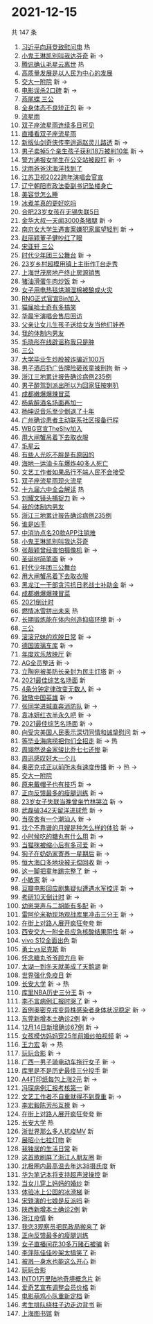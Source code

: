 # 2021-12-15

共 147 条

<!-- BEGIN -->
<!-- 最后更新时间 Wed Dec 15 2021 11:15:08 GMT+0800 (China Standard Time) -->

1. [习近平向拜登致慰问电](https://s.weibo.com//weibo?q=%23%E4%B9%A0%E8%BF%91%E5%B9%B3%E5%90%91%E6%8B%9C%E7%99%BB%E8%87%B4%E6%85%B0%E9%97%AE%E7%94%B5%23&Refer=new_time)
   热
1. [小鬼王琳凯别叫我达芬奇](https://s.weibo.com//weibo?q=%23%E5%B0%8F%E9%AC%BC%E7%8E%8B%E7%90%B3%E5%87%AF%E5%88%AB%E5%8F%AB%E6%88%91%E8%BE%BE%E8%8A%AC%E5%A5%87%23&Refer=top)
   新 ->
1. [腾讯确认毛星云离世](https://s.weibo.com//weibo?q=%23%E8%85%BE%E8%AE%AF%E7%A1%AE%E8%AE%A4%E6%AF%9B%E6%98%9F%E4%BA%91%E7%A6%BB%E4%B8%96%23&Refer=top)
   热
1. [高质量发展是以人民为中心的发展](https://s.weibo.com//weibo?q=%23%E9%AB%98%E8%B4%A8%E9%87%8F%E5%8F%91%E5%B1%95%E6%98%AF%E4%BB%A5%E4%BA%BA%E6%B0%91%E4%B8%BA%E4%B8%AD%E5%BF%83%E7%9A%84%E5%8F%91%E5%B1%95%23&Refer=top)
1. [交大一附院](https://s.weibo.com//weibo?q=%E4%BA%A4%E5%A4%A7%E4%B8%80%E9%99%84%E9%99%A2&Refer=top)
   新 ->
1. [电影误杀2口碑](https://s.weibo.com//weibo?q=%23%E7%94%B5%E5%BD%B1%E8%AF%AF%E6%9D%802%E5%8F%A3%E7%A2%91%23&Refer=top)
   新 ->
1. [燕尾蝶 三公](https://s.weibo.com//weibo?q=%E7%87%95%E5%B0%BE%E8%9D%B6%20%E4%B8%89%E5%85%AC&Refer=top)
1. [全身体态不良矫正包](https://s.weibo.com//weibo?q=%23%E5%85%A8%E8%BA%AB%E4%BD%93%E6%80%81%E4%B8%8D%E8%89%AF%E7%9F%AB%E6%AD%A3%E5%8C%85%23&Refer=top)
   新 ->
1. [流星雨](https://s.weibo.com//weibo?q=%E6%B5%81%E6%98%9F%E9%9B%A8&Refer=top)
1. [双子座流星雨连续多日可见](https://s.weibo.com//weibo?q=%23%E5%8F%8C%E5%AD%90%E5%BA%A7%E6%B5%81%E6%98%9F%E9%9B%A8%E8%BF%9E%E7%BB%AD%E5%A4%9A%E6%97%A5%E5%8F%AF%E8%A7%81%23&Refer=top)
1. [直播看双子座流星雨](https://s.weibo.com//weibo?q=%23%E7%9B%B4%E6%92%AD%E7%9C%8B%E5%8F%8C%E5%AD%90%E5%BA%A7%E6%B5%81%E6%98%9F%E9%9B%A8%23&Refer=top)
1. [新版仙剑奇侠传李逍遥赵灵儿路透](https://s.weibo.com//weibo?q=%23%E6%96%B0%E7%89%88%E4%BB%99%E5%89%91%E5%A5%87%E4%BE%A0%E4%BC%A0%E6%9D%8E%E9%80%8D%E9%81%A5%E8%B5%B5%E7%81%B5%E5%84%BF%E8%B7%AF%E9%80%8F%23&Refer=top)
   新 ->
1. [男子卖掉5个亲生孩子获利18万被判10年](https://s.weibo.com//weibo?q=%23%E7%94%B7%E5%AD%90%E5%8D%96%E6%8E%895%E4%B8%AA%E4%BA%B2%E7%94%9F%E5%AD%A9%E5%AD%90%E8%8E%B7%E5%88%A918%E4%B8%87%E8%A2%AB%E5%88%A410%E5%B9%B4%23&Refer=top)
   新 ->
1. [警方通报女学生在公交站被殴打](https://s.weibo.com//weibo?q=%23%E8%AD%A6%E6%96%B9%E9%80%9A%E6%8A%A5%E5%A5%B3%E5%AD%A6%E7%94%9F%E5%9C%A8%E5%85%AC%E4%BA%A4%E7%AB%99%E8%A2%AB%E6%AE%B4%E6%89%93%23&Refer=top)
   新 ->
1. [沈雨爸爸沈海洋找到了](https://s.weibo.com//weibo?q=%23%E6%B2%88%E9%9B%A8%E7%88%B8%E7%88%B8%E6%B2%88%E6%B5%B7%E6%B4%8B%E6%89%BE%E5%88%B0%E4%BA%86%23&Refer=top)
1. [江苏卫视2022跨年演唱会官宣](https://s.weibo.com//weibo?q=%23%E6%B1%9F%E8%8B%8F%E5%8D%AB%E8%A7%862022%E8%B7%A8%E5%B9%B4%E6%BC%94%E5%94%B1%E4%BC%9A%E5%AE%98%E5%AE%A3%23&Refer=top)
1. [辽宁朝阳市政法委副书记坠楼身亡](https://s.weibo.com//weibo?q=%23%E8%BE%BD%E5%AE%81%E6%9C%9D%E9%98%B3%E5%B8%82%E6%94%BF%E6%B3%95%E5%A7%94%E5%89%AF%E4%B9%A6%E8%AE%B0%E5%9D%A0%E6%A5%BC%E8%BA%AB%E4%BA%A1%23&Refer=top)
1. [美容觉怎么睡](https://s.weibo.com//weibo?q=%23%E7%BE%8E%E5%AE%B9%E8%A7%89%E6%80%8E%E4%B9%88%E7%9D%A1%23&Refer=top)
1. [冰煮羊真的更好吃吗](https://s.weibo.com//weibo?q=%23%E5%86%B0%E7%85%AE%E7%BE%8A%E7%9C%9F%E7%9A%84%E6%9B%B4%E5%A5%BD%E5%90%83%E5%90%97%23&Refer=top)
1. [合肥23岁女孩在无锡失联5日](https://s.weibo.com//weibo?q=%23%E5%90%88%E8%82%A523%E5%B2%81%E5%A5%B3%E5%AD%A9%E5%9C%A8%E6%97%A0%E9%94%A1%E5%A4%B1%E8%81%945%E6%97%A5%23&Refer=top)
1. [金华大叔一天闻3000条猪腿](https://s.weibo.com//weibo?q=%23%E9%87%91%E5%8D%8E%E5%A4%A7%E5%8F%94%E4%B8%80%E5%A4%A9%E9%97%BB3000%E6%9D%A1%E7%8C%AA%E8%85%BF%23&Refer=top)
   新 ->
1. [南京女大学生遇害案嫌犯家属望轻判](https://s.weibo.com//weibo?q=%23%E5%8D%97%E4%BA%AC%E5%A5%B3%E5%A4%A7%E5%AD%A6%E7%94%9F%E9%81%87%E5%AE%B3%E6%A1%88%E5%AB%8C%E7%8A%AF%E5%AE%B6%E5%B1%9E%E6%9C%9B%E8%BD%BB%E5%88%A4%23&Refer=top)
   新 ->
1. [赵丽颖董子健吵红了眼](https://s.weibo.com//weibo?q=%23%E8%B5%B5%E4%B8%BD%E9%A2%96%E8%91%A3%E5%AD%90%E5%81%A5%E5%90%B5%E7%BA%A2%E4%BA%86%E7%9C%BC%23&Refer=top)
1. [宋亚轩 三公](https://s.weibo.com//weibo?q=%E5%AE%8B%E4%BA%9A%E8%BD%A9%20%E4%B8%89%E5%85%AC&Refer=top)
1. [时代少年团三公舞台](https://s.weibo.com//weibo?q=%23%E6%97%B6%E4%BB%A3%E5%B0%91%E5%B9%B4%E5%9B%A2%E4%B8%89%E5%85%AC%E8%88%9E%E5%8F%B0%23&Refer=top)
   新 ->
1. [23岁乡村超模用镇上主街作T台走秀](https://s.weibo.com//weibo?q=%2323%E5%B2%81%E4%B9%A1%E6%9D%91%E8%B6%85%E6%A8%A1%E7%94%A8%E9%95%87%E4%B8%8A%E4%B8%BB%E8%A1%97%E4%BD%9CT%E5%8F%B0%E8%B5%B0%E7%A7%80%23&Refer=top)
1. [上海世茂房地产终止房源销售](https://s.weibo.com//weibo?q=%23%E4%B8%8A%E6%B5%B7%E4%B8%96%E8%8C%82%E6%88%BF%E5%9C%B0%E4%BA%A7%E7%BB%88%E6%AD%A2%E6%88%BF%E6%BA%90%E9%94%80%E5%94%AE%23&Refer=top)
1. [猪油滑蛋牛肉炒饭](https://s.weibo.com//weibo?q=%23%E7%8C%AA%E6%B2%B9%E6%BB%91%E8%9B%8B%E7%89%9B%E8%82%89%E7%82%92%E9%A5%AD%23&Refer=top)
   新 ->
1. [女子用电热毯烘潮湿棉被酿成火灾](https://s.weibo.com//weibo?q=%23%E5%A5%B3%E5%AD%90%E7%94%A8%E7%94%B5%E7%83%AD%E6%AF%AF%E7%83%98%E6%BD%AE%E6%B9%BF%E6%A3%89%E8%A2%AB%E9%85%BF%E6%88%90%E7%81%AB%E7%81%BE%23&Refer=top)
1. [RNG正式官宣Bin加入](https://s.weibo.com//weibo?q=%23RNG%E6%AD%A3%E5%BC%8F%E5%AE%98%E5%AE%A3Bin%E5%8A%A0%E5%85%A5%23&Refer=top)
1. [猫届哈士奇有多搞笑](https://s.weibo.com//weibo?q=%23%E7%8C%AB%E5%B1%8A%E5%93%88%E5%A3%AB%E5%A5%87%E6%9C%89%E5%A4%9A%E6%90%9E%E7%AC%91%23&Refer=top)
1. [华晨宇演唱会售后回访](https://s.weibo.com//weibo?q=%23%E5%8D%8E%E6%99%A8%E5%AE%87%E6%BC%94%E5%94%B1%E4%BC%9A%E5%94%AE%E5%90%8E%E5%9B%9E%E8%AE%BF%23&Refer=top)
1. [父亲让女儿生孩子送给女友当他们娃养](https://s.weibo.com//weibo?q=%23%E7%88%B6%E4%BA%B2%E8%AE%A9%E5%A5%B3%E5%84%BF%E7%94%9F%E5%AD%A9%E5%AD%90%E9%80%81%E7%BB%99%E5%A5%B3%E5%8F%8B%E5%BD%93%E4%BB%96%E4%BB%AC%E5%A8%83%E5%85%BB%23&Refer=top)
1. [我的体制内男友](https://s.weibo.com//weibo?q=%23%E6%88%91%E7%9A%84%E4%BD%93%E5%88%B6%E5%86%85%E7%94%B7%E5%8F%8B%23&Refer=top)
1. [毛晓彤在线辟谣称我只是肿](https://s.weibo.com//weibo?q=%23%E6%AF%9B%E6%99%93%E5%BD%A4%E5%9C%A8%E7%BA%BF%E8%BE%9F%E8%B0%A3%E7%A7%B0%E6%88%91%E5%8F%AA%E6%98%AF%E8%82%BF%23&Refer=top)
1. [三公](https://s.weibo.com//weibo?q=%23%E4%B8%89%E5%85%AC%23&Refer=top)
1. [大学毕业生炒股被诈骗近100万](https://s.weibo.com//weibo?q=%23%E5%A4%A7%E5%AD%A6%E6%AF%95%E4%B8%9A%E7%94%9F%E7%82%92%E8%82%A1%E8%A2%AB%E8%AF%88%E9%AA%97%E8%BF%91100%E4%B8%87%23&Refer=top)
1. [男子酒后扔广告牌险砸孩童被刑拘](https://s.weibo.com//weibo?q=%23%E7%94%B7%E5%AD%90%E9%85%92%E5%90%8E%E6%89%94%E5%B9%BF%E5%91%8A%E7%89%8C%E9%99%A9%E7%A0%B8%E5%AD%A9%E7%AB%A5%E8%A2%AB%E5%88%91%E6%8B%98%23&Refer=top)
   新 ->
1. [浙江三地累计报告确诊病例235例](https://s.weibo.com//weibo?q=%23%E6%B5%99%E6%B1%9F%E4%B8%89%E5%9C%B0%E7%B4%AF%E8%AE%A1%E6%8A%A5%E5%91%8A%E7%A1%AE%E8%AF%8A%E7%97%85%E4%BE%8B235%E4%BE%8B%23&Refer=top)
1. [男子醉驾到派出所以为回家狂按喇叭](https://s.weibo.com//weibo?q=%23%E7%94%B7%E5%AD%90%E9%86%89%E9%A9%BE%E5%88%B0%E6%B4%BE%E5%87%BA%E6%89%80%E4%BB%A5%E4%B8%BA%E5%9B%9E%E5%AE%B6%E7%8B%82%E6%8C%89%E5%96%87%E5%8F%AD%23&Refer=top)
1. [成都嫩爆爆辣冒菜](https://s.weibo.com//weibo?q=%23%E6%88%90%E9%83%BD%E5%AB%A9%E7%88%86%E7%88%86%E8%BE%A3%E5%86%92%E8%8F%9C%23&Refer=top)
1. [杨紫醉酒名场面再加一](https://s.weibo.com//weibo?q=%23%E6%9D%A8%E7%B4%AB%E9%86%89%E9%85%92%E5%90%8D%E5%9C%BA%E9%9D%A2%E5%86%8D%E5%8A%A0%E4%B8%80%23&Refer=top)
1. [杨坤说音乐至少倒退了十年](https://s.weibo.com//weibo?q=%23%E6%9D%A8%E5%9D%A4%E8%AF%B4%E9%9F%B3%E4%B9%90%E8%87%B3%E5%B0%91%E5%80%92%E9%80%80%E4%BA%86%E5%8D%81%E5%B9%B4%23&Refer=top)
1. [广州确诊患者主动联系社区报备行程](https://s.weibo.com//weibo?q=%23%E5%B9%BF%E5%B7%9E%E7%A1%AE%E8%AF%8A%E6%82%A3%E8%80%85%E4%B8%BB%E5%8A%A8%E8%81%94%E7%B3%BB%E7%A4%BE%E5%8C%BA%E6%8A%A5%E5%A4%87%E8%A1%8C%E7%A8%8B%23&Refer=top)
1. [WBG官宣TheShy加入](https://s.weibo.com//weibo?q=%23WBG%E5%AE%98%E5%AE%A3TheShy%E5%8A%A0%E5%85%A5%23&Refer=top)
1. [用大闸蟹吊着下去取衣服](https://s.weibo.com//weibo?q=%23%E7%94%A8%E5%A4%A7%E9%97%B8%E8%9F%B9%E5%90%8A%E7%9D%80%E4%B8%8B%E5%8E%BB%E5%8F%96%E8%A1%A3%E6%9C%8D%23&Refer=top)
1. [毛星云](https://s.weibo.com//weibo?q=%E6%AF%9B%E6%98%9F%E4%BA%91&Refer=top)
1. [有些人光吃不胖是有原因的](https://s.weibo.com//weibo?q=%23%E6%9C%89%E4%BA%9B%E4%BA%BA%E5%85%89%E5%90%83%E4%B8%8D%E8%83%96%E6%98%AF%E6%9C%89%E5%8E%9F%E5%9B%A0%E7%9A%84%23&Refer=top)
1. [海地一运油卡车爆炸40多人死亡](https://s.weibo.com//weibo?q=%23%E6%B5%B7%E5%9C%B0%E4%B8%80%E8%BF%90%E6%B2%B9%E5%8D%A1%E8%BD%A6%E7%88%86%E7%82%B840%E5%A4%9A%E4%BA%BA%E6%AD%BB%E4%BA%A1%23&Refer=top)
1. [文艺工作者如果品行不端人民不会接受](https://s.weibo.com//weibo?q=%23%E6%96%87%E8%89%BA%E5%B7%A5%E4%BD%9C%E8%80%85%E5%A6%82%E6%9E%9C%E5%93%81%E8%A1%8C%E4%B8%8D%E7%AB%AF%E4%BA%BA%E6%B0%91%E4%B8%8D%E4%BC%9A%E6%8E%A5%E5%8F%97%23&Refer=top)
1. [双子座流星雨现火流星](https://s.weibo.com//weibo?q=%23%E5%8F%8C%E5%AD%90%E5%BA%A7%E6%B5%81%E6%98%9F%E9%9B%A8%E7%8E%B0%E7%81%AB%E6%B5%81%E6%98%9F%23&Refer=top)
1. [十九届六中全会解读](https://s.weibo.com//weibo?q=%23%E5%8D%81%E4%B9%9D%E5%B1%8A%E5%85%AD%E4%B8%AD%E5%85%A8%E4%BC%9A%E8%A7%A3%E8%AF%BB%23&Refer=new_time)
   热
1. [刘耀文镜头捕捉力](https://s.weibo.com//weibo?q=%23%E5%88%98%E8%80%80%E6%96%87%E9%95%9C%E5%A4%B4%E6%8D%95%E6%8D%89%E5%8A%9B%23&Refer=top)
   新 ->
1. [我的体制内男友](https://s.weibo.com//weibo?q=%E6%88%91%E7%9A%84%E4%BD%93%E5%88%B6%E5%86%85%E7%94%B7%E5%8F%8B&Refer=top)
1. [浙江三地累计报告确诊病例235例](https://s.weibo.com//weibo?q=%E6%B5%99%E6%B1%9F%E4%B8%89%E5%9C%B0%E7%B4%AF%E8%AE%A1%E6%8A%A5%E5%91%8A%E7%A1%AE%E8%AF%8A%E7%97%85%E4%BE%8B235%E4%BE%8B&Refer=top)
1. [谁是凶手](https://s.weibo.com//weibo?q=%E8%B0%81%E6%98%AF%E5%87%B6%E6%89%8B&Refer=top)
1. [中消协点名20款APP注销难](https://s.weibo.com//weibo?q=%23%E4%B8%AD%E6%B6%88%E5%8D%8F%E7%82%B9%E5%90%8D20%E6%AC%BEAPP%E6%B3%A8%E9%94%80%E9%9A%BE%23&Refer=top)
1. [小鬼王琳凯别叫我达芬奇](https://s.weibo.com//weibo?q=%E5%B0%8F%E9%AC%BC%E7%8E%8B%E7%90%B3%E5%87%AF%E5%88%AB%E5%8F%AB%E6%88%91%E8%BE%BE%E8%8A%AC%E5%A5%87&Refer=top)
1. [张靓颖曾经害怕摄像机](https://s.weibo.com//weibo?q=%23%E5%BC%A0%E9%9D%93%E9%A2%96%E6%9B%BE%E7%BB%8F%E5%AE%B3%E6%80%95%E6%91%84%E5%83%8F%E6%9C%BA%23&Refer=top)
   新 ->
1. [圣诞树简笔画](https://s.weibo.com//weibo?q=%E5%9C%A3%E8%AF%9E%E6%A0%91%E7%AE%80%E7%AC%94%E7%94%BB&Refer=top)
   新 ->
1. [时代少年团三公舞台](https://s.weibo.com//weibo?q=%E6%97%B6%E4%BB%A3%E5%B0%91%E5%B9%B4%E5%9B%A2%E4%B8%89%E5%85%AC%E8%88%9E%E5%8F%B0&Refer=top)
1. [用大闸蟹吊着下去取衣服](https://s.weibo.com//weibo?q=%E7%94%A8%E5%A4%A7%E9%97%B8%E8%9F%B9%E5%90%8A%E7%9D%80%E4%B8%8B%E5%8E%BB%E5%8F%96%E8%A1%A3%E6%9C%8D&Refer=top)
1. [黑龙江一干部贪污抗日老战士补助金](https://s.weibo.com//weibo?q=%23%E9%BB%91%E9%BE%99%E6%B1%9F%E4%B8%80%E5%B9%B2%E9%83%A8%E8%B4%AA%E6%B1%A1%E6%8A%97%E6%97%A5%E8%80%81%E6%88%98%E5%A3%AB%E8%A1%A5%E5%8A%A9%E9%87%91%23&Refer=top)
   新 ->
1. [成都嫩爆爆辣冒菜](https://s.weibo.com//weibo?q=%E6%88%90%E9%83%BD%E5%AB%A9%E7%88%86%E7%88%86%E8%BE%A3%E5%86%92%E8%8F%9C&Refer=top)
1. [2021倒计时](https://s.weibo.com//weibo?q=2021%E5%80%92%E8%AE%A1%E6%97%B6&Refer=top)
1. [燃情冰雪拼出未来](https://s.weibo.com//weibo?q=%23%E7%87%83%E6%83%85%E5%86%B0%E9%9B%AA%E6%8B%BC%E5%87%BA%E6%9C%AA%E6%9D%A5%23&Refer=new_time)
   热
1. [长期锻炼能在体内创造抑癌环境](https://s.weibo.com//weibo?q=%23%E9%95%BF%E6%9C%9F%E9%94%BB%E7%82%BC%E8%83%BD%E5%9C%A8%E4%BD%93%E5%86%85%E5%88%9B%E9%80%A0%E6%8A%91%E7%99%8C%E7%8E%AF%E5%A2%83%23&Refer=top)
   新 ->
1. [三公](https://s.weibo.com//weibo?q=%E4%B8%89%E5%85%AC&Refer=top)
1. [滚滚兄妹的欢脱日常](https://s.weibo.com//weibo?q=%23%E6%BB%9A%E6%BB%9A%E5%85%84%E5%A6%B9%E7%9A%84%E6%AC%A2%E8%84%B1%E6%97%A5%E5%B8%B8%23&Refer=top)
   新 ->
1. [德国玻璃车库](https://s.weibo.com//weibo?q=%E5%BE%B7%E5%9B%BD%E7%8E%BB%E7%92%83%E8%BD%A6%E5%BA%93&Refer=top)
   新 ->
1. [年度欢乐放映厅](https://s.weibo.com//weibo?q=%E5%B9%B4%E5%BA%A6%E6%AC%A2%E4%B9%90%E6%94%BE%E6%98%A0%E5%8E%85&Refer=top)
   新
1. [AG全员整活](https://s.weibo.com//weibo?q=%23AG%E5%85%A8%E5%91%98%E6%95%B4%E6%B4%BB%23&Refer=top)
   新 ->
1. [立陶宛被美防长亲封为民主灯塔](https://s.weibo.com//weibo?q=%23%E7%AB%8B%E9%99%B6%E5%AE%9B%E8%A2%AB%E7%BE%8E%E9%98%B2%E9%95%BF%E4%BA%B2%E5%B0%81%E4%B8%BA%E6%B0%91%E4%B8%BB%E7%81%AF%E5%A1%94%23&Refer=top)
   新 ->
1. [2021最佳综艺名场面](https://s.weibo.com//weibo?q=2021%E6%9C%80%E4%BD%B3%E7%BB%BC%E8%89%BA%E5%90%8D%E5%9C%BA%E9%9D%A2&Refer=top)
   新
1. [4条分钟定律改变无数人](https://s.weibo.com//weibo?q=%234%E6%9D%A1%E5%88%86%E9%92%9F%E5%AE%9A%E5%BE%8B%E6%94%B9%E5%8F%98%E6%97%A0%E6%95%B0%E4%BA%BA%23&Refer=top)
   新 ->
1. [致敬中国英雄](https://s.weibo.com//weibo?q=%23%E8%87%B4%E6%95%AC%E4%B8%AD%E5%9B%BD%E8%8B%B1%E9%9B%84%23&Refer=top)
   新 ->
1. [张同学进城直奔消防队](https://s.weibo.com//weibo?q=%23%E5%BC%A0%E5%90%8C%E5%AD%A6%E8%BF%9B%E5%9F%8E%E7%9B%B4%E5%A5%94%E6%B6%88%E9%98%B2%E9%98%9F%23&Refer=top)
   新 ->
1. [袁冰妍红衣半永久吧](https://s.weibo.com//weibo?q=%23%E8%A2%81%E5%86%B0%E5%A6%8D%E7%BA%A2%E8%A1%A3%E5%8D%8A%E6%B0%B8%E4%B9%85%E5%90%A7%23&Refer=top)
   新 ->
1. [2021最佳综艺名场面](https://s.weibo.com//weibo?q=%232021%E6%9C%80%E4%BD%B3%E7%BB%BC%E8%89%BA%E5%90%8D%E5%9C%BA%E9%9D%A2%23&Refer=top)
   新 ->
1. [向受灾美国人民表示深切同情和诚挚慰问](https://s.weibo.com//weibo?q=%23%E5%90%91%E5%8F%97%E7%81%BE%E7%BE%8E%E5%9B%BD%E4%BA%BA%E6%B0%91%E8%A1%A8%E7%A4%BA%E6%B7%B1%E5%88%87%E5%90%8C%E6%83%85%E5%92%8C%E8%AF%9A%E6%8C%9A%E6%85%B0%E9%97%AE%23&Refer=top)
   新 ->
1. [等毕业海底捞把你们全招走](https://s.weibo.com//weibo?q=%23%E7%AD%89%E6%AF%95%E4%B8%9A%E6%B5%B7%E5%BA%95%E6%8D%9E%E6%8A%8A%E4%BD%A0%E4%BB%AC%E5%85%A8%E6%8B%9B%E8%B5%B0%23&Refer=top)
   新 -> 热
1. [周翊然说金家骏比乔七七还惨](https://s.weibo.com//weibo?q=%23%E5%91%A8%E7%BF%8A%E7%84%B6%E8%AF%B4%E9%87%91%E5%AE%B6%E9%AA%8F%E6%AF%94%E4%B9%94%E4%B8%83%E4%B8%83%E8%BF%98%E6%83%A8%23&Refer=top)
   新
1. [周迅感叹好大一个儿](https://s.weibo.com//weibo?q=%23%E5%91%A8%E8%BF%85%E6%84%9F%E5%8F%B9%E5%A5%BD%E5%A4%A7%E4%B8%80%E4%B8%AA%E5%84%BF%23&Refer=top)
1. [奥密克戎正以前所未有速度传播](https://s.weibo.com//weibo?q=%23%E5%A5%A5%E5%AF%86%E5%85%8B%E6%88%8E%E6%AD%A3%E4%BB%A5%E5%89%8D%E6%89%80%E6%9C%AA%E6%9C%89%E9%80%9F%E5%BA%A6%E4%BC%A0%E6%92%AD%23&Refer=top)
   新 -> 热 ->
1. [交大一附院](https://s.weibo.com//weibo?q=%23%E4%BA%A4%E5%A4%A7%E4%B8%80%E9%99%84%E9%99%A2%23&Refer=top)
1. [原来戴帽子也有技巧](https://s.weibo.com//weibo?q=%23%E5%8E%9F%E6%9D%A5%E6%88%B4%E5%B8%BD%E5%AD%90%E4%B9%9F%E6%9C%89%E6%8A%80%E5%B7%A7%23&Refer=top)
   新 ->
1. [正向反馈最多的瘦腿训练](https://s.weibo.com//weibo?q=%E6%AD%A3%E5%90%91%E5%8F%8D%E9%A6%88%E6%9C%80%E5%A4%9A%E7%9A%84%E7%98%A6%E8%85%BF%E8%AE%AD%E7%BB%83&Refer=top)
   新 ->
1. [23岁女子失联当晚曾坐竹林哭泣](https://s.weibo.com//weibo?q=%2323%E5%B2%81%E5%A5%B3%E5%AD%90%E5%A4%B1%E8%81%94%E5%BD%93%E6%99%9A%E6%9B%BE%E5%9D%90%E7%AB%B9%E6%9E%97%E5%93%AD%E6%B3%A3%23&Refer=top)
   新 ->
1. [武磊破342天留洋进球荒](https://s.weibo.com//weibo?q=%23%E6%AD%A6%E7%A3%8A%E7%A0%B4342%E5%A4%A9%E7%95%99%E6%B4%8B%E8%BF%9B%E7%90%83%E8%8D%92%23&Refer=top)
   新 ->
1. [当宿舍有一个潮汕人](https://s.weibo.com//weibo?q=%23%E5%BD%93%E5%AE%BF%E8%88%8D%E6%9C%89%E4%B8%80%E4%B8%AA%E6%BD%AE%E6%B1%95%E4%BA%BA%23&Refer=top)
   新 ->
1. [找个不靠谱的月嫂是种怎么样的体验](https://s.weibo.com//weibo?q=%23%E6%89%BE%E4%B8%AA%E4%B8%8D%E9%9D%A0%E8%B0%B1%E7%9A%84%E6%9C%88%E5%AB%82%E6%98%AF%E7%A7%8D%E6%80%8E%E4%B9%88%E6%A0%B7%E7%9A%84%E4%BD%93%E9%AA%8C%23&Refer=top)
   新 ->
1. [小时候吃的糖丸有什么用](https://s.weibo.com//weibo?q=%23%E5%B0%8F%E6%97%B6%E5%80%99%E5%90%83%E7%9A%84%E7%B3%96%E4%B8%B8%E6%9C%89%E4%BB%80%E4%B9%88%E7%94%A8%23&Refer=top)
   新 ->
1. [当猫咪被缩小后有多可爱](https://s.weibo.com//weibo?q=%23%E5%BD%93%E7%8C%AB%E5%92%AA%E8%A2%AB%E7%BC%A9%E5%B0%8F%E5%90%8E%E6%9C%89%E5%A4%9A%E5%8F%AF%E7%88%B1%23&Refer=top)
   新 ->
1. [狗子在奶奶家寄养一星期后](https://s.weibo.com//weibo?q=%23%E7%8B%97%E5%AD%90%E5%9C%A8%E5%A5%B6%E5%A5%B6%E5%AE%B6%E5%AF%84%E5%85%BB%E4%B8%80%E6%98%9F%E6%9C%9F%E5%90%8E%23&Refer=top)
   新 ->
1. [恒大海口多地块被无偿回收](https://s.weibo.com//weibo?q=%23%E6%81%92%E5%A4%A7%E6%B5%B7%E5%8F%A3%E5%A4%9A%E5%9C%B0%E5%9D%97%E8%A2%AB%E6%97%A0%E5%81%BF%E5%9B%9E%E6%94%B6%23&Refer=top)
   新 ->
1. [这一脚把童年踢完整了](https://s.weibo.com//weibo?q=%23%E8%BF%99%E4%B8%80%E8%84%9A%E6%8A%8A%E7%AB%A5%E5%B9%B4%E8%B8%A2%E5%AE%8C%E6%95%B4%E4%BA%86%23&Refer=top)
   新 ->
1. [小敏家](https://s.weibo.com//weibo?q=%E5%B0%8F%E6%95%8F%E5%AE%B6&Refer=top) 新
   ->
1. [豆瓣电影回应剧集疑似遭遇水军控评](https://s.weibo.com//weibo?q=%23%E8%B1%86%E7%93%A3%E7%94%B5%E5%BD%B1%E5%9B%9E%E5%BA%94%E5%89%A7%E9%9B%86%E7%96%91%E4%BC%BC%E9%81%AD%E9%81%87%E6%B0%B4%E5%86%9B%E6%8E%A7%E8%AF%84%23&Refer=top)
   新 ->
1. [考研10天倒计时](https://s.weibo.com//weibo?q=%23%E8%80%83%E7%A0%9410%E5%A4%A9%E5%80%92%E8%AE%A1%E6%97%B6%23&Refer=top)
   新 ->
1. [幼崽哭声与二胡能有多配](https://s.weibo.com//weibo?q=%23%E5%B9%BC%E5%B4%BD%E5%93%AD%E5%A3%B0%E4%B8%8E%E4%BA%8C%E8%83%A1%E8%83%BD%E6%9C%89%E5%A4%9A%E9%85%8D%23&Refer=top)
   新 ->
1. [雷阿伦米勒现场观战库里冲击三分王](https://s.weibo.com//weibo?q=%23%E9%9B%B7%E9%98%BF%E4%BC%A6%E7%B1%B3%E5%8B%92%E7%8E%B0%E5%9C%BA%E8%A7%82%E6%88%98%E5%BA%93%E9%87%8C%E5%86%B2%E5%87%BB%E4%B8%89%E5%88%86%E7%8E%8B%23&Refer=top)
   新 ->
1. [在街上对路人展开疯狂夸夸](https://s.weibo.com//weibo?q=%E5%9C%A8%E8%A1%97%E4%B8%8A%E5%AF%B9%E8%B7%AF%E4%BA%BA%E5%B1%95%E5%BC%80%E7%96%AF%E7%8B%82%E5%A4%B8%E5%A4%B8&Refer=top)
   新
1. [西安交大一附全员应急核酸结果阴性](https://s.weibo.com//weibo?q=%23%E8%A5%BF%E5%AE%89%E4%BA%A4%E5%A4%A7%E4%B8%80%E9%99%84%E5%85%A8%E5%91%98%E5%BA%94%E6%80%A5%E6%A0%B8%E9%85%B8%E7%BB%93%E6%9E%9C%E9%98%B4%E6%80%A7%23&Refer=top)
   新 ->
1. [vivo S12全面出色](https://s.weibo.com//weibo?q=vivo%20S12%E5%85%A8%E9%9D%A2%E5%87%BA%E8%89%B2&Refer=top)
   新
1. [勇士vs尼克斯](https://s.weibo.com//weibo?q=%23%E5%8B%87%E5%A3%ABvs%E5%B0%BC%E5%85%8B%E6%96%AF%23&Refer=top)
   新
1. [怀念糖丸爷爷顾方舟](https://s.weibo.com//weibo?q=%23%E6%80%80%E5%BF%B5%E7%B3%96%E4%B8%B8%E7%88%B7%E7%88%B7%E9%A1%BE%E6%96%B9%E8%88%9F%23&Refer=top)
   新
1. [太湖一到冬天就美成了天鹅湖](https://s.weibo.com//weibo?q=%23%E5%A4%AA%E6%B9%96%E4%B8%80%E5%88%B0%E5%86%AC%E5%A4%A9%E5%B0%B1%E7%BE%8E%E6%88%90%E4%BA%86%E5%A4%A9%E9%B9%85%E6%B9%96%23&Refer=top)
   新
1. [世界强化免疫日](https://s.weibo.com//weibo?q=%E4%B8%96%E7%95%8C%E5%BC%BA%E5%8C%96%E5%85%8D%E7%96%AB%E6%97%A5&Refer=top)
   新
1. [长安大学](https://s.weibo.com//weibo?q=%23%E9%95%BF%E5%AE%89%E5%A4%A7%E5%AD%A6%23&Refer=top)
   新 -> 热
1. [库里NBA历史三分王](https://s.weibo.com//weibo?q=%23%E5%BA%93%E9%87%8CNBA%E5%8E%86%E5%8F%B2%E4%B8%89%E5%88%86%E7%8E%8B%23&Refer=top)
   新 ->
1. [李不言病例汇报时哭了](https://s.weibo.com//weibo?q=%23%E6%9D%8E%E4%B8%8D%E8%A8%80%E7%97%85%E4%BE%8B%E6%B1%87%E6%8A%A5%E6%97%B6%E5%93%AD%E4%BA%86%23&Refer=top)
   新 ->
1. [首例奥密克戎变异株感染者身体状况稳定](https://s.weibo.com//weibo?q=%23%E9%A6%96%E4%BE%8B%E5%A5%A5%E5%AF%86%E5%85%8B%E6%88%8E%E5%8F%98%E5%BC%82%E6%A0%AA%E6%84%9F%E6%9F%93%E8%80%85%E8%BA%AB%E4%BD%93%E7%8A%B6%E5%86%B5%E7%A8%B3%E5%AE%9A%23&Refer=top)
   新 ->
1. [东莞新增本土确诊2例](https://s.weibo.com//weibo?q=%23%E4%B8%9C%E8%8E%9E%E6%96%B0%E5%A2%9E%E6%9C%AC%E5%9C%9F%E7%A1%AE%E8%AF%8A2%E4%BE%8B%23&Refer=top)
   新 ->
1. [12月14日新增确诊67例](https://s.weibo.com//weibo?q=%2312%E6%9C%8814%E6%97%A5%E6%96%B0%E5%A2%9E%E7%A1%AE%E8%AF%8A67%E4%BE%8B%23&Refer=top)
   新 ->
1. [女孩模仿妈妈穿25年前婚纱拍视频](https://s.weibo.com//weibo?q=%23%E5%A5%B3%E5%AD%A9%E6%A8%A1%E4%BB%BF%E5%A6%88%E5%A6%88%E7%A9%BF25%E5%B9%B4%E5%89%8D%E5%A9%9A%E7%BA%B1%E6%8B%8D%E8%A7%86%E9%A2%91%23&Refer=top)
   新 ->
1. [王力宏](https://s.weibo.com//weibo?q=%E7%8E%8B%E5%8A%9B%E5%AE%8F&Refer=top) 新
   -> 热
1. [玩玩合影](https://s.weibo.com//weibo?q=%E7%8E%A9%E7%8E%A9%E5%90%88%E5%BD%B1&Refer=top)
   新 ->
1. [广西一男子骑电动车拖行女子](https://s.weibo.com//weibo?q=%23%E5%B9%BF%E8%A5%BF%E4%B8%80%E7%94%B7%E5%AD%90%E9%AA%91%E7%94%B5%E5%8A%A8%E8%BD%A6%E6%8B%96%E8%A1%8C%E5%A5%B3%E5%AD%90%23&Refer=top)
   新 ->
1. [库里是不是历史最佳三分投手](https://s.weibo.com//weibo?q=%23%E5%BA%93%E9%87%8C%E6%98%AF%E4%B8%8D%E6%98%AF%E5%8E%86%E5%8F%B2%E6%9C%80%E4%BD%B3%E4%B8%89%E5%88%86%E6%8A%95%E6%89%8B%23&Refer=top)
   新
1. [A4打印纸每包上涨2元](https://s.weibo.com//weibo?q=%23A4%E6%89%93%E5%8D%B0%E7%BA%B8%E6%AF%8F%E5%8C%85%E4%B8%8A%E6%B6%A82%E5%85%83%23&Refer=top)
   新 ->
1. [冯琛病例汇报考核第一](https://s.weibo.com//weibo?q=%23%E5%86%AF%E7%90%9B%E7%97%85%E4%BE%8B%E6%B1%87%E6%8A%A5%E8%80%83%E6%A0%B8%E7%AC%AC%E4%B8%80%23&Refer=top)
   新
1. [文艺工作者不自重就得不到尊重](https://s.weibo.com//weibo?q=%23%E6%96%87%E8%89%BA%E5%B7%A5%E4%BD%9C%E8%80%85%E4%B8%8D%E8%87%AA%E9%87%8D%E5%B0%B1%E5%BE%97%E4%B8%8D%E5%88%B0%E5%B0%8A%E9%87%8D%23&Refer=top)
   新 ->
1. [李宏毅陈芳彤互撩](https://s.weibo.com//weibo?q=%23%E6%9D%8E%E5%AE%8F%E6%AF%85%E9%99%88%E8%8A%B3%E5%BD%A4%E4%BA%92%E6%92%A9%23&Refer=top)
   新 ->
1. [在街上对路人展开疯狂夸夸](https://s.weibo.com//weibo?q=%23%E5%9C%A8%E8%A1%97%E4%B8%8A%E5%AF%B9%E8%B7%AF%E4%BA%BA%E5%B1%95%E5%BC%80%E7%96%AF%E7%8B%82%E5%A4%B8%E5%A4%B8%23&Refer=top)
   新
1. [长安大学](https://s.weibo.com//weibo?q=%E9%95%BF%E5%AE%89%E5%A4%A7%E5%AD%A6&Refer=top)
   热
1. [浙世界那么多人抗疫MV](https://s.weibo.com//weibo?q=%23%E6%B5%99%E4%B8%96%E7%95%8C%E9%82%A3%E4%B9%88%E5%A4%9A%E4%BA%BA%E6%8A%97%E7%96%ABMV%23&Refer=top)
   新
1. [展昭小七拉灯吻](https://s.weibo.com//weibo?q=%23%E5%B1%95%E6%98%AD%E5%B0%8F%E4%B8%83%E6%8B%89%E7%81%AF%E5%90%BB%23&Refer=top)
   新
1. [我独居的生活日常](https://s.weibo.com//weibo?q=%23%E6%88%91%E7%8B%AC%E5%B1%85%E7%9A%84%E7%94%9F%E6%B4%BB%E6%97%A5%E5%B8%B8%23&Refer=top)
   新
1. [这首歌刷屏了浙江人朋友圈](https://s.weibo.com//weibo?q=%23%E8%BF%99%E9%A6%96%E6%AD%8C%E5%88%B7%E5%B1%8F%E4%BA%86%E6%B5%99%E6%B1%9F%E4%BA%BA%E6%9C%8B%E5%8F%8B%E5%9C%88%23&Refer=top)
   新
1. [北极圈内最高温去年达38摄氏度](https://s.weibo.com//weibo?q=%23%E5%8C%97%E6%9E%81%E5%9C%88%E5%86%85%E6%9C%80%E9%AB%98%E6%B8%A9%E5%8E%BB%E5%B9%B4%E8%BE%BE38%E6%91%84%E6%B0%8F%E5%BA%A6%23&Refer=top)
   新
1. [华为笔记本将支持超声波操控](https://s.weibo.com//weibo?q=%23%E5%8D%8E%E4%B8%BA%E7%AC%94%E8%AE%B0%E6%9C%AC%E5%B0%86%E6%94%AF%E6%8C%81%E8%B6%85%E5%A3%B0%E6%B3%A2%E6%93%8D%E6%8E%A7%23&Refer=top)
   新
1. [当女儿穿上妈妈的婚纱](https://s.weibo.com//weibo?q=%23%E5%BD%93%E5%A5%B3%E5%84%BF%E7%A9%BF%E4%B8%8A%E5%A6%88%E5%A6%88%E7%9A%84%E5%A9%9A%E7%BA%B1%23&Refer=top)
   新
1. [体验冰上公园的冰滑梯](https://s.weibo.com//weibo?q=%23%E4%BD%93%E9%AA%8C%E5%86%B0%E4%B8%8A%E5%85%AC%E5%9B%AD%E7%9A%84%E5%86%B0%E6%BB%91%E6%A2%AF%23&Refer=top)
   新
1. [宋轶演的七娘是反派吗](https://s.weibo.com//weibo?q=%23%E5%AE%8B%E8%BD%B6%E6%BC%94%E7%9A%84%E4%B8%83%E5%A8%98%E6%98%AF%E5%8F%8D%E6%B4%BE%E5%90%97%23&Refer=top)
   新
1. [陕西新增本土确诊2例](https://s.weibo.com//weibo?q=%23%E9%99%95%E8%A5%BF%E6%96%B0%E5%A2%9E%E6%9C%AC%E5%9C%9F%E7%A1%AE%E8%AF%8A2%E4%BE%8B%23&Refer=top)
   新
1. [浙江疫情](https://s.weibo.com//weibo?q=%E6%B5%99%E6%B1%9F%E7%96%AB%E6%83%85&Refer=top)
   新
1. [我恋3观察员把民政局搬来了](https://s.weibo.com//weibo?q=%23%E6%88%91%E6%81%8B3%E8%A7%82%E5%AF%9F%E5%91%98%E6%8A%8A%E6%B0%91%E6%94%BF%E5%B1%80%E6%90%AC%E6%9D%A5%E4%BA%86%23&Refer=top)
   新
1. [正向反馈最多的瘦腿训练](https://s.weibo.com//weibo?q=%23%E6%AD%A3%E5%90%91%E5%8F%8D%E9%A6%88%E6%9C%80%E5%A4%9A%E7%9A%84%E7%98%A6%E8%85%BF%E8%AE%AD%E7%BB%83%23&Refer=top)
1. [女子直播间花30多万赌石被骗](https://s.weibo.com//weibo?q=%23%E5%A5%B3%E5%AD%90%E7%9B%B4%E6%92%AD%E9%97%B4%E8%8A%B130%E5%A4%9A%E4%B8%87%E8%B5%8C%E7%9F%B3%E8%A2%AB%E9%AA%97%23&Refer=top)
   新
1. [李萍陈佳佳吵架太搞笑了](https://s.weibo.com//weibo?q=%23%E6%9D%8E%E8%90%8D%E9%99%88%E4%BD%B3%E4%BD%B3%E5%90%B5%E6%9E%B6%E5%A4%AA%E6%90%9E%E7%AC%91%E4%BA%86%23&Refer=top)
   新
1. [被溅一身水也能这么开心](https://s.weibo.com//weibo?q=%23%E8%A2%AB%E6%BA%85%E4%B8%80%E8%BA%AB%E6%B0%B4%E4%B9%9F%E8%83%BD%E8%BF%99%E4%B9%88%E5%BC%80%E5%BF%83%23&Refer=top)
   新
1. [玩玩合影](https://s.weibo.com//weibo?q=%23%E7%8E%A9%E7%8E%A9%E5%90%88%E5%BD%B1%23&Refer=top)
1. [INTO1万里陆地奇境概念片](https://s.weibo.com//weibo?q=%23INTO1%E4%B8%87%E9%87%8C%E9%99%86%E5%9C%B0%E5%A5%87%E5%A2%83%E6%A6%82%E5%BF%B5%E7%89%87%23&Refer=top)
   新
1. [爱奇艺宣布调整会员价格](https://s.weibo.com//weibo?q=%23%E7%88%B1%E5%A5%87%E8%89%BA%E5%AE%A3%E5%B8%83%E8%B0%83%E6%95%B4%E4%BC%9A%E5%91%98%E4%BB%B7%E6%A0%BC%23&Refer=top)
   新
1. [电影萌鸡小队重新定档](https://s.weibo.com//weibo?q=%23%E7%94%B5%E5%BD%B1%E8%90%8C%E9%B8%A1%E5%B0%8F%E9%98%9F%E9%87%8D%E6%96%B0%E5%AE%9A%E6%A1%A3%23&Refer=top)
   新
1. [考生排队绕柱子边走边背书](https://s.weibo.com//weibo?q=%23%E8%80%83%E7%94%9F%E6%8E%92%E9%98%9F%E7%BB%95%E6%9F%B1%E5%AD%90%E8%BE%B9%E8%B5%B0%E8%BE%B9%E8%83%8C%E4%B9%A6%23&Refer=top)
   新
1. [上海图书馆](https://s.weibo.com//weibo?q=%E4%B8%8A%E6%B5%B7%E5%9B%BE%E4%B9%A6%E9%A6%86&Refer=top)
   新

<!-- END -->
